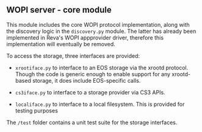 ## WOPI server - core module

This module includes the core WOPI protocol implementation, along with the discovery logic
in the `discovery.py` module. The latter has already been implemented in Reva's WOPI appprovider driver,
therefore this implementation will eventually be removed.

To access the storage, three interfaces are provided:

* `xrootiface.py` to interface to an EOS storage via the xrootd protocol. Though the code is generic enough to enable support for any xrootd-based storage, it does include EOS-specific calls.

* `cs3iface.py` to interface to a storage provider via CS3 APIs.

* `localiface.py` to interface to a local filesystem. This is provided for testing purposes

The `/test` folder contains a unit test suite for the storage interfaces.
